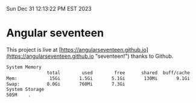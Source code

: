Sun Dec 31 12:13:22 PM EST 2023

# Angular seventeen


This project is live at [https://angularseventeen.github.io](https://angularseventeen.github.io "seventeen!") thanks to Github.

```bash
System Memory
               total        used        free      shared  buff/cache   available
Mem:            15Gi       1.5Gi       5.1Gi       130Mi       9.1Gi        13Gi
Swap:          8.0Gi       760Mi       7.3Gi
System Storage
505M	.
```
```bash
